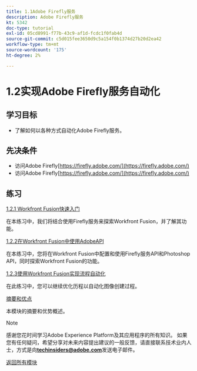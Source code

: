 ```yaml
---
title: 1.1Adobe Firefly服务
description: Adobe Firefly服务
kt: 5342
doc-type: tutorial
exl-id: 05cd8991-f77b-43c9-af1d-fcdc1f0fab4d
source-git-commit: c5d015fee3650d9c5a154f0b1374d27b20d2ea42
workflow-type: tm+mt
source-wordcount: '175'
ht-degree: 2%

---
```


# 1.2实现Adobe Firefly服务自动化

## 学习目标

- 了解如何以各种方式自动化Adobe Firefly服务。

## 先决条件

- 访问Adobe Firefly[https://firefly.adobe.com/](https://firefly.adobe.com/)
- 访问Adobe Firefly[https://firefly.adobe.com/](https://firefly.adobe.com/)

## 练习

[1.2.1 Workfront Fusion快速入门](./ex1.md)

在本练习中，我们将结合使用Firefly服务来探索Workfront Fusion，并了解其功能。

[1.2.2在Workfront Fusion中使用AdobeAPI](./ex2.md)

在本练习中，您将在Workfront Fusion中配置和使用Firefly服务API和Photoshop API，同时探索Workfront Fusion的功能。

[1.2.3使用Workfront Fusion实现流程自动化](./ex3.md)

在此练习中，您可以继续优化历程以自动化图像创建过程。

[摘要和优点](./summary.md)

本模块的摘要和优势概述。

>[!NOTE]
>
>感谢您花时间学习Adobe Experience Platform及其应用程序的所有知识。 如果您有任何疑问，希望分享对未来内容提出建议的一般反馈，请直接联系技术业内人士，方式是向&#x200B;**techinsiders@adobe.com**&#x200B;发送电子邮件。

[返回所有模块](../../../overview.md)
